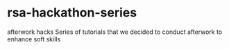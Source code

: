 # rsa-hackathon-series
afterwork hacks
Series of tutorials that we decided to conduct afterwork to enhance soft skills
